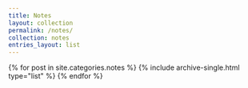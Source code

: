 ```yaml
---
title: Notes
layout: collection
permalink: /notes/
collection: notes
entries_layout: list
---
```


<div class="grid__wrapper">
{% for post in site.categories.notes %}
  {% include archive-single.html type="list" %}
{% endfor %}
</div>
